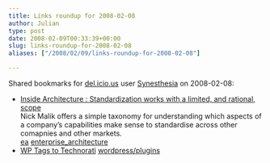 ```yaml
---
title: Links roundup for 2008-02-08
author: Julian
type: post
date: 2008-02-09T00:33:39+00:00
slug: links-roundup-for-2008-02-08 
aliases: ["/2008/02/09/links-roundup-for-2008-02-08"]

---
```

Shared bookmarks for [del.icio.us][1] user [Synesthesia][2] on 2008-02-08:

  * [Inside Architecture : Standardization works with a limited, and rational, scope][3]  
    Nick Malik offers a simple taxonomy for understanding which aspects of a company&#8217;s capabilities make sense to standardise across other comapnies and other markets.   
    [ea][4] [enterprise_architecture][5] 
  * [WP Tags to Technorati][6] 
    [wordpress/plugins][7] </li> </ul>

 [1]: https://del.icio.us/
 [2]: https://del.icio.us/synesthesia
 [3]: https://blogs.msdn.com/nickmalik/archive/2008/02/05/standardization-works-with-a-limited-and-rational-scope.aspx
 [4]: https://del.icio.us/synesthesia/ea
 [5]: https://del.icio.us/synesthesia/enterprise_architecture
 [6]: https://www.geekyramblings.org/plugins/wp-tags-to-technorati
 [7]: https://del.icio.us/synesthesia/wordpress%2Fplugins